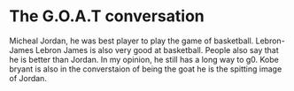 # The G.O.A.T conversation
Micheal Jordan, he was best player to play the game of basketball.
Lebron-James
Lebron James is also very good at basketball. People also say that he is better than Jordan. In my opinion, he still has a long way to g0.
Kobe bryant is also in the converstaion of being the goat he is the spitting image of Jordan.